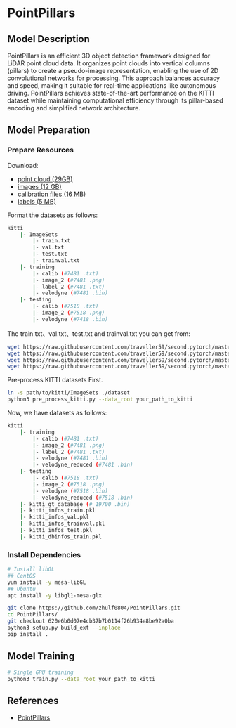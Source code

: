 # PointPillars

## Model Description

PointPillars is an efficient 3D object detection framework designed for LiDAR point cloud data. It organizes point
clouds into vertical columns (pillars) to create a pseudo-image representation, enabling the use of 2D convolutional
networks for processing. This approach balances accuracy and speed, making it suitable for real-time applications like
autonomous driving. PointPillars achieves state-of-the-art performance on the KITTI dataset while maintaining
computational efficiency through its pillar-based encoding and simplified network architecture.

## Model Preparation

### Prepare Resources

Download:

- [point cloud (29GB)](https://s3.eu-central-1.amazonaws.com/avg-kitti/data_object_velodyne.zip)
- [images (12 GB)](https://s3.eu-central-1.amazonaws.com/avg-kitti/data_object_image_2.zip)
- [calibration files (16 MB)](https://s3.eu-central-1.amazonaws.com/avg-kitti/data_object_calib.zip)
- [labels (5 MB)](https://s3.eu-central-1.amazonaws.com/avg-kitti/data_object_label_2.zip)

Format the datasets as follows:

```bash
kitti
    |- ImageSets
        |- train.txt
        |- val.txt
        |- test.txt
        |- trainval.txt
    |- training
        |- calib (#7481 .txt)
        |- image_2 (#7481 .png)
        |- label_2 (#7481 .txt)
        |- velodyne (#7481 .bin)
    |- testing
        |- calib (#7518 .txt)
        |- image_2 (#7518 .png)
        |- velodyne (#7418 .bin)
```

The train.txt、val.txt、test.txt and trainval.txt you can get from:

```bash
wget https://raw.githubusercontent.com/traveller59/second.pytorch/master/second/data/ImageSets/test.txt
wget https://raw.githubusercontent.com/traveller59/second.pytorch/master/second/data/ImageSets/train.txt
wget https://raw.githubusercontent.com/traveller59/second.pytorch/master/second/data/ImageSets/val.txt
wget https://raw.githubusercontent.com/traveller59/second.pytorch/master/second/data/ImageSets/trainval.txt
```

Pre-process KITTI datasets First.

```bash
ln -s path/to/kitti/ImageSets ./dataset
python3 pre_process_kitti.py --data_root your_path_to_kitti
```

Now, we have datasets as follows:

```bash
kitti
    |- training
        |- calib (#7481 .txt)
        |- image_2 (#7481 .png)
        |- label_2 (#7481 .txt)
        |- velodyne (#7481 .bin)
        |- velodyne_reduced (#7481 .bin)
    |- testing
        |- calib (#7518 .txt)
        |- image_2 (#7518 .png)
        |- velodyne (#7518 .bin)
        |- velodyne_reduced (#7518 .bin)
    |- kitti_gt_database (# 19700 .bin)
    |- kitti_infos_train.pkl
    |- kitti_infos_val.pkl
    |- kitti_infos_trainval.pkl
    |- kitti_infos_test.pkl
    |- kitti_dbinfos_train.pkl

```

### Install Dependencies

```bash
# Install libGL
## CentOS
yum install -y mesa-libGL
## Ubuntu
apt install -y libgl1-mesa-glx

git clone https://github.com/zhulf0804/PointPillars.git
cd PointPillars/
git checkout 620e6b0d07e4cb37b7b0114f26b934e8be92a0ba
python3 setup.py build_ext --inplace
pip install .
```

## Model Training

```bash
# Single GPU training
python3 train.py --data_root your_path_to_kitti
```

## References

- [PointPillars](https://github.com/zhulf0804/PointPillars/tree/620e6b0d07e4cb37b7b0114f26b934e8be92a0ba)
